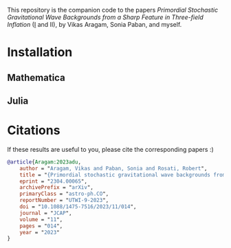 This repository is the companion code to the papers *Primordial Stochastic Gravitational Wave Backgrounds from a Sharp Feature in Three-field Inflation* ([I](https://arxiv.org/abs/2304.00065) and II), by Vikas Aragam, Sonia Paban, and myself.


# Installation

## Mathematica

## Julia


# Citations
If these results are useful to you, please cite the corresponding papers :)

```bibtex
@article{Aragam:2023adu,
    author = "Aragam, Vikas and Paban, Sonia and Rosati, Robert",
    title = "{Primordial stochastic gravitational wave backgrounds from a sharp feature in three-field inflation. Part~I. The radiation era}",
    eprint = "2304.00065",
    archivePrefix = "arXiv",
    primaryClass = "astro-ph.CO",
    reportNumber = "UTWI-9-2023",
    doi = "10.1088/1475-7516/2023/11/014",
    journal = "JCAP",
    volume = "11",
    pages = "014",
    year = "2023"
}
```
